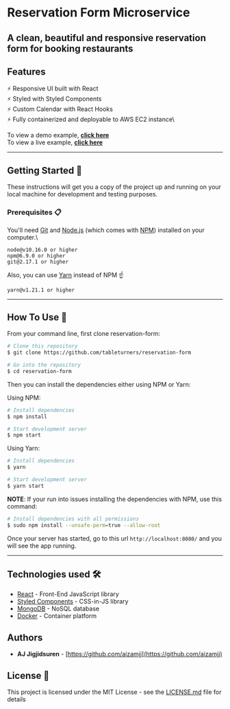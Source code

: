 # Reservation Form Microservice

## A clean, beautiful and responsive reservation form for booking restaurants


## Features

⚡️ Responsive UI built with React\
⚡️ Styled with Styled Components\
⚡️ Custom Calendar with React Hooks\
⚡️ Fully containerized and deployable to AWS EC2 instance\


To view a demo example, **[click here](https://gatsby-simplefolio.netlify.com/)**\
To view a live example, **[click here](https://cobidev.com/)**

---

## Getting Started 🚀

These instructions will get you a copy of the project up and running on your local machine for development and testing purposes. 

### Prerequisites 📋

You'll need [Git](https://git-scm.com) and [Node.js](https://nodejs.org/en/download/) (which comes with [NPM](http://npmjs.com)) installed on your computer.\


```
node@v10.16.0 or higher
npm@6.9.0 or higher
git@2.17.1 or higher
```

Also, you can use [Yarn](https://yarnpkg.com/) instead of NPM ☝️

```
yarn@v1.21.1 or higher
```

---

## How To Use 🔧

From your command line, first clone reservation-form:

```bash
# Clone this repository
$ git clone https://github.com/tableturners/reservation-form

# Go into the repository
$ cd reservation-form

```

Then you can install the dependencies either using NPM or Yarn:

Using NPM:

```bash
# Install dependencies
$ npm install

# Start development server
$ npm start
```

Using Yarn:

```bash
# Install dependencies
$ yarn

# Start development server
$ yarn start
```

**NOTE**:
If your run into issues installing the dependencies with NPM, use this command:

```bash
# Install dependencies with all permissions
$ sudo npm install --unsafe-perm=true --allow-root
```

Once your server has started, go to this url `http://localhost:8080/` and you will see the app running.

---

## Technologies used 🛠️

- [React](https://es.reactjs.org/) - Front-End JavaScript library
- [Styled Components](https://styled-components.com/) - CSS-in-JS library
- [MongoDB](https://www.mongodb.com/) - NoSQL database
- [Docker](https://www.docker.com/) - Container platform

## Authors

- **AJ Jigjidsuren** - [https://github.com/aizamjj](https://github.com/aizamjj)


## License 📄

This project is licensed under the MIT License - see the [LICENSE.md](LICENSE.md) file for details


